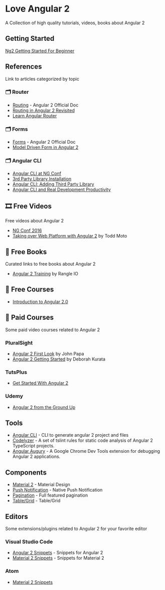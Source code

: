 # Love Angular 2
A Collection of high quality tutorials, videos, books about Angular 2

## Getting Started
[Ng2 Getting Started For Beginner](http://juristr.com/blog/2016/06/ng2-getting-started-for-beginners/)

## References
Link to articles categorized by topic

### 🗂 Router
- [Routing](https://angular.io/docs/ts/latest/tutorial/toh-pt5.html) - Angular 2 Official Doc
- [Routing in Angular 2 Revisited](http://blog.thoughtram.io/angular/2016/06/14/routing-in-angular-2-revisited.html)
- [Learn Angular Router](http://victorsavkin.com/post/145672529346/angular-router)

### 🗂 Forms
- [Forms](https://angular.io/docs/ts/latest/guide/forms.html) - Angular 2 Official Doc
- [Model Driven Form in Angular 2](http://blog.thoughtram.io/angular/2016/06/22/model-driven-forms-in-angular-2.html)

### 🗂 Angular CLI
- [Angular CLI at NG Conf](https://www.youtube.com/watch?v=wHZe6gGI5RY)
- [3rd Party Library Installation](https://github.com/angular/angular-cli/wiki/3rd-party-libs)
- [Angular CLI: Adding Third Party Library](https://coryrylan.com/blog/angular-2-cli-adding-third-party-libraries)
- [Angular CLI and Real Development Productivity](https://medium.com/@martin_hotell/angular-cli-and-real-development-productivity-4ba3c1865eda#.cuyo0m7wq)

## 🎞 Free Videos
Free videos about Angular 2
- [NG Conf 2016](https://www.youtube.com/watch?v=J5Bvy4KhIs0&list=PLOETEcp3DkCq788xapkP_OU-78jhTf68j)
- [Taking over Web Platform with Angular 2](https://vimeo.com/168517704) by Todd Moto

## 📖 Free Books
Curated links to free books about Angular 2
- [Angular 2 Training](http://ngcourse.rangle.io/) by Rangle IO

## 🎥 Free Courses
- [Introduction to Angular 2.0](https://mva.microsoft.com/en-US/training-courses/introduction-to-angular-20-16540?l=cdKMEZyfC_906218965)

## 🎥 Paid Courses
Some paid video courses related to Angular 2

### PluralSight
- [Angular 2 First Look](https://app.pluralsight.com/library/courses/angular-2-first-look/table-of-contents) by John Papa
- [Angular 2 Getting Started](https://app.pluralsight.com/library/courses/angular-2-getting-started/table-of-contents) by Deborah Kurata

### TutsPlus
- [Get Started With Angular 2](http://code.tutsplus.com/courses/get-started-with-angular-2)

### Udemy
- [Angular 2 from the Ground Up](https://www.udemy.com/angular-2-from-the-ground-up)

## Tools
- [Angular CLI](https://cli.angular.io/) - CLI to generate angular 2 project and files
- [Codelyzer](https://github.com/mgechev/codelyzer) - A set of tslint rules for static code analysis of Angular 2 TypeScript projects.
- [Angular Augury](https://augury.angular.io/) - A Google Chrome Dev Tools extension for debugging Angular 2 applications.

## Components
- [Material 2](http://material.angular.io/) - Material Design
- [Push Notification](https://github.com/alexcastillo/ng2-notifications) - Native Push Notification
- [Pagination](https://github.com/michaelbromley/ng2-pagination) - Full featured pagination
- [Table/Grid](http://valor-software.com/ng2-table/) - Table/Grid

## Editors
Some extensions/plugins related to Angular 2 for your favorite editor

### Visual Studio Code
- [Angular 2 Snippets](https://marketplace.visualstudio.com/items?itemName=johnpapa.Angular2) - Snippets for Angular 2
- [Material 2 Snippets](https://marketplace.visualstudio.com/items?itemName=deerawan.vscode-material2-snippets) - Snippets for Material 2

### Atom
- [Material 2 Snippets](https://atom.io/packages/atom-material2-snippets)